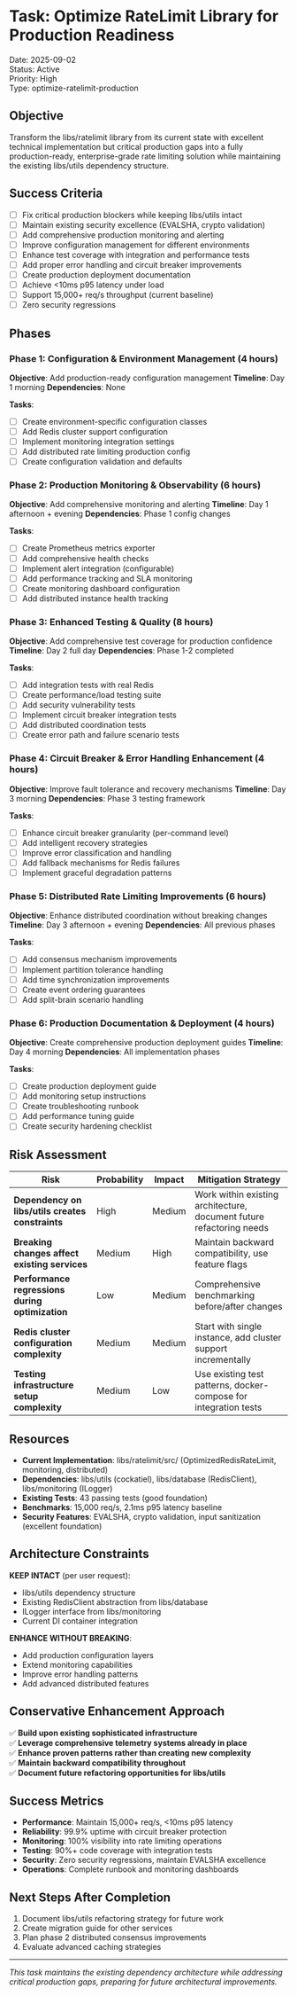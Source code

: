# Task: Optimize RateLimit Library for Production Readiness

Date: 2025-09-02  
Status: Active  
Priority: High  
Type: optimize-ratelimit-production

## Objective

Transform the libs/ratelimit library from its current state with excellent technical implementation but critical production gaps into a fully production-ready, enterprise-grade rate limiting solution while maintaining the existing libs/utils dependency structure.

## Success Criteria

- [ ] Fix critical production blockers while keeping libs/utils intact
- [ ] Maintain existing security excellence (EVALSHA, crypto validation)
- [ ] Add comprehensive production monitoring and alerting
- [ ] Improve configuration management for different environments
- [ ] Enhance test coverage with integration and performance tests
- [ ] Add proper error handling and circuit breaker improvements
- [ ] Create production deployment documentation
- [ ] Achieve <10ms p95 latency under load
- [ ] Support 15,000+ req/s throughput (current baseline)
- [ ] Zero security regressions

## Phases

### Phase 1: Configuration & Environment Management (4 hours)

**Objective**: Add production-ready configuration management
**Timeline**: Day 1 morning
**Dependencies**: None

**Tasks**:

- [ ] Create environment-specific configuration classes
- [ ] Add Redis cluster support configuration
- [ ] Implement monitoring integration settings
- [ ] Add distributed rate limiting production config
- [ ] Create configuration validation and defaults

### Phase 2: Production Monitoring & Observability (6 hours)

**Objective**: Add comprehensive monitoring and alerting
**Timeline**: Day 1 afternoon + evening
**Dependencies**: Phase 1 config changes

**Tasks**:

- [ ] Create Prometheus metrics exporter
- [ ] Add comprehensive health checks
- [ ] Implement alert integration (configurable)
- [ ] Add performance tracking and SLA monitoring
- [ ] Create monitoring dashboard configuration
- [ ] Add distributed instance health tracking

### Phase 3: Enhanced Testing & Quality (8 hours)

**Objective**: Add comprehensive test coverage for production confidence
**Timeline**: Day 2 full day
**Dependencies**: Phase 1-2 completed

**Tasks**:

- [ ] Add integration tests with real Redis
- [ ] Create performance/load testing suite
- [ ] Add security vulnerability tests
- [ ] Implement circuit breaker integration tests
- [ ] Add distributed coordination tests
- [ ] Create error path and failure scenario tests

### Phase 4: Circuit Breaker & Error Handling Enhancement (4 hours)

**Objective**: Improve fault tolerance and recovery mechanisms
**Timeline**: Day 3 morning
**Dependencies**: Phase 3 testing framework

**Tasks**:

- [ ] Enhance circuit breaker granularity (per-command level)
- [ ] Add intelligent recovery strategies
- [ ] Improve error classification and handling
- [ ] Add fallback mechanisms for Redis failures
- [ ] Implement graceful degradation patterns

### Phase 5: Distributed Rate Limiting Improvements (6 hours)

**Objective**: Enhance distributed coordination without breaking changes
**Timeline**: Day 3 afternoon + evening
**Dependencies**: All previous phases

**Tasks**:

- [ ] Add consensus mechanism improvements
- [ ] Implement partition tolerance handling
- [ ] Add time synchronization improvements
- [ ] Create event ordering guarantees
- [ ] Add split-brain scenario handling

### Phase 6: Production Documentation & Deployment (4 hours)

**Objective**: Create comprehensive production deployment guides
**Timeline**: Day 4 morning
**Dependencies**: All implementation phases

**Tasks**:

- [ ] Create production deployment guide
- [ ] Add monitoring setup instructions
- [ ] Create troubleshooting runbook
- [ ] Add performance tuning guide
- [ ] Create security hardening checklist

## Risk Assessment

| Risk                                             | Probability | Impact | Mitigation Strategy                                                  |
| ------------------------------------------------ | ----------- | ------ | -------------------------------------------------------------------- |
| **Dependency on libs/utils creates constraints** | High        | Medium | Work within existing architecture, document future refactoring needs |
| **Breaking changes affect existing services**    | Medium      | High   | Maintain backward compatibility, use feature flags                   |
| **Performance regressions during optimization**  | Low         | Medium | Comprehensive benchmarking before/after changes                      |
| **Redis cluster configuration complexity**       | Medium      | Medium | Start with single instance, add cluster support incrementally        |
| **Testing infrastructure setup complexity**      | Medium      | Low    | Use existing test patterns, docker-compose for integration tests     |

## Resources

- **Current Implementation**: libs/ratelimit/src/ (OptimizedRedisRateLimit, monitoring, distributed)
- **Dependencies**: libs/utils (cockatiel), libs/database (RedisClient), libs/monitoring (ILogger)
- **Existing Tests**: 43 passing tests (good foundation)
- **Benchmarks**: 15,000 req/s, 2.1ms p95 latency baseline
- **Security Features**: EVALSHA, crypto validation, input sanitization (excellent foundation)

## Architecture Constraints

**KEEP INTACT** (per user request):

- libs/utils dependency structure
- Existing RedisClient abstraction from libs/database
- ILogger interface from libs/monitoring
- Current DI container integration

**ENHANCE WITHOUT BREAKING**:

- Add production configuration layers
- Extend monitoring capabilities
- Improve error handling patterns
- Add advanced distributed features

## Conservative Enhancement Approach

✅ **Build upon existing sophisticated infrastructure**  
✅ **Leverage comprehensive telemetry systems already in place**  
✅ **Enhance proven patterns rather than creating new complexity**  
✅ **Maintain backward compatibility throughout**  
✅ **Document future refactoring opportunities for libs/utils**

## Success Metrics

- **Performance**: Maintain 15,000+ req/s, <10ms p95 latency
- **Reliability**: 99.9% uptime with circuit breaker protection
- **Monitoring**: 100% visibility into rate limiting operations
- **Testing**: 90%+ code coverage with integration tests
- **Security**: Zero security regressions, maintain EVALSHA excellence
- **Operations**: Complete runbook and monitoring dashboards

## Next Steps After Completion

1. Document libs/utils refactoring strategy for future work
2. Create migration guide for other services
3. Plan phase 2 distributed consensus improvements
4. Evaluate advanced caching strategies

---

_This task maintains the existing dependency architecture while addressing critical production gaps, preparing for future architectural improvements._
